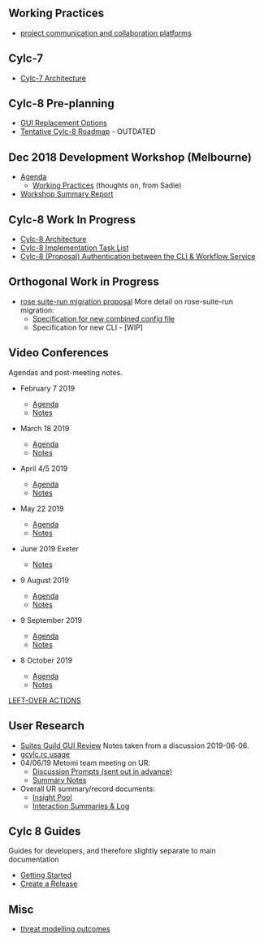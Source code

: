 
## Working Practices
- [project communication and collaboration platforms](project-collab.md)

## Cylc-7
- [Cylc-7 Architecture](cylc-7-architecture)

## Cylc-8 Pre-planning
- [GUI Replacement Options](gui-replacement-options)
- [Tentative Cylc-8 Roadmap](cylc-8-roadmap) - OUTDATED

## Dec 2018 Development Workshop (Melbourne)
- [Agenda](dec-workshop-agenda)
  - [Working Practices](practices-prompts) (thoughts on, from Sadie)
- [Workshop Summary Report](dec-workshop-report)

## Cylc-8 Work In Progress
- [Cylc-8 Architecture](cylc-8-architecture)
- [Cylc-8 Implementation Task List](cylc-8-tasks)
- [Cylc-8 (Proposal) Authentication between the CLI & Workflow Service](proposal-cli-wfs-authentication)

## Orthogonal Work in Progress
- [rose suite-run migration proposal](proposal-rose-suite-run.md)
  More detail on rose-suite-run migration:
  - [Specification for new combined config file](rose-suite-run-proposal/cylc-flow-rc.md)
  - Specification for new CLI - [WIP]

## Video Conferences

Agendas and post-meeting notes.

- February 7 2019
  - [Agenda](meetings/vc-feb-2019-agenda.md)
  - [Notes](meetings/vc-feb-2019-summary.md)

- March 18 2019
  - [Agenda](meetings/vc-mar-2019-agenda.md)
  - [Notes](meetings/vc-mar-2019-summary.md)

- April 4/5 2019
  - [Agenda](meetings/vc-4-apr-2019-agenda.md)
  - [Notes](meetings/vc-4-apr-2019-summary.md)

- May 22 2019
  - [Agenda](meetings/vc-22-may-2019-agenda.md)
  - [Notes](meetings/vc-22-may-2019-summary.md)

- June 2019 Exeter
  - [Notes](meetings/exeter-jun-2019.md)

- 9 August 2019
  - [Agenda](meetings/vc-9-aug-2019-agenda.md)
  - [Notes](meetings/vc-9-aug-2019-summary.md)

- 9 September 2019
  - [Agenda](meetings/vc-9-sep-2019-agenda.md)
  - [Notes](meetings/vc-9-sep-2019-notes.md)

- 8 October 2019
  - [Agenda](meetings/vc-8-oct-2019-agenda.md)
  - [Notes](meetings/vc-8-oct-2019-notes.md)

[LEFT-OVER ACTIONS](meetings/left-over-actions.md)

## User Research
- [Suites Guild GUI Review](user-research/20190606-suites-guild-cylc-gui-review.md) Notes taken from a discussion 2019-06-06.
- [gcylc.rc usage](user-research/MO-gcylc-rc-report.md)
- 04/06/19 Metomi team meeting on UR:
  - [Discussion Prompts (sent out in advance)](user-research/ur-initiation-questions.md)
  - [Summary Notes](user-research/ur-meetings/ur-04-june-2019-summary.md)
- Overall UR summary/record documents:
  - [Insight Pool](user-research/ur-insight-pool.md)
  - [Interaction Summaries & Log](user-research/ur-interaction-summaries-log.md)

## Cylc 8 Guides
Guides for developers, and therefore slightly separate to main documentation
- [Getting Started](howto/environment.md)
- [Create a Release](howto/create-a-release.rst)

## Misc
- [threat modelling outcomes](threats.md)
